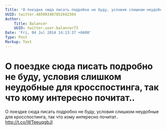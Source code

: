 ```yaml
---
Title: 'О поездке сюда писать подробно не буду, условия слишком неудобные для кросспостинга, так что кому интересно почитат..'
UUID: twitter.485003487852642304
Author:
    Title: Balancer
    UUID: twitter.user.balancer73
Date: 'Fri, 04 Jul 2014 14:13:37 +0400'
Type: Post
Markup: Text
---
```


# О поездке сюда писать подробно не буду, условия слишком неудобные для кросспостинга, так что кому интересно почитат..

О поездке сюда писать подробно не буду, условия слишком
неудобные для кросспостинга, так что кому интересно
почитат.. http://t.co/WTeeuqgbJl